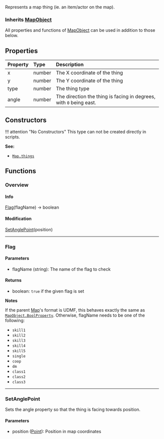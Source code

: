Represents a map thing (ie. an item/actor on the map).

### Inherits <type>[MapObject](MapObject.md)</type>  
All properties and functions of <type>[MapObject](MapObject.md)</type> can be used in addition to those below.

## Properties

| Property | Type | Description |
|:---------|:-----|:------------|
<prop class="ro">x</prop> | <type>number</type> | The X coordinate of the thing
<prop class="ro">y</prop> | <type>number</type> | The Y coordinate of the thing
<prop class="ro">type</prop> | <type>number</type> | The thing type
<prop class="ro">angle</prop> | <type>number</type> | The direction the thing is facing in degrees, with `0` being east.

## Constructors

!!! attention "No Constructors"
    This type can not be created directly in scripts.

**See:**

* <code>[Map.things](Map.md#properties)</code>

## Functions

### Overview

#### Info

<fdef>[Flag](#flag)(<arg>flagName</arg>) -> <type>boolean</type></fdef>

#### Modification

<fdef>[SetAnglePoint](#setanglepoint)(<arg>position</arg>)</fdef>

---
### Flag

#### Parameters

* <arg>flagName</arg> (<type>string</type>): The name of the flag to check

#### Returns

* <type>boolean</type>: `true` if the given flag is set

**Notes**

If the parent <type>[Map](Map.md)</type>'s format is UDMF, this behaves exactly the same as <code>[MapObject.BoolProperty](MapObject.md#boolproperty)</code>. Otherwise, <arg>flagName</arg> needs to be one of the following:

* `skill1`
* `skill2`
* `skill3`
* `skill4`
* `skill5`
* `single`
* `coop`
* `dm`
* `class1`
* `class2`
* `class3`

---
### SetAnglePoint

Sets the <prop>angle</prop> property so that the thing is facing towards <arg>position</arg>.

#### Parameters

* <arg>position</arg> (<type>[Point](../Point.md)</type>): Position in map coordinates
